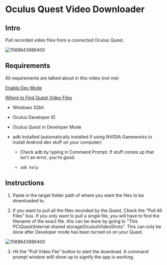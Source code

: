 # Oculus Quest Video Downloader

## Intro

Pull recorded video files from a connected Oculus Quest.

![1568843986400](http://vltmedia.com/w382f/OQDLS2_.png)

## Requirements

All requirements are talked about in this video (not me)

[Enable Dev Mode](https://www.youtube.com/watch?v=mxzkVtrUWzc)

[Where to Find Quest Video Files](https://youtu.be/B3FCC4EUhuA?t=158)

- Windows 32bit

- Oculus Developer ID

- Oculus Quest in Developer Mode

- adb Installed (automatically installed if using NVIDIA Gameworks to install Android dev stuff on your computer)

  - Check adb by typing in Command Prompt. If stuff comes up that isn't an error, you're good.

  - ```
    adb help
    ```

    

## Instructions

1. Paste in the target folder path of where you want the files to be downloaded to.

2. If you want to pull all the files recorded by the Quest, Check the "Pull All Files" box. If you only want to pull a single file, you will have to find the filename of the exact file. this can be done by going to "This PC\Quest\Internal shared storage\Oculus\VideoShots". This can only be done after Developer mode has been turned on on your Quest.


![1568843986400](http://vltmedia.com/w382f/OQDLS1_.png)

3. Hit the "Pull Video File" button to start the download. A command prompt window willl show up to signify the app is working.